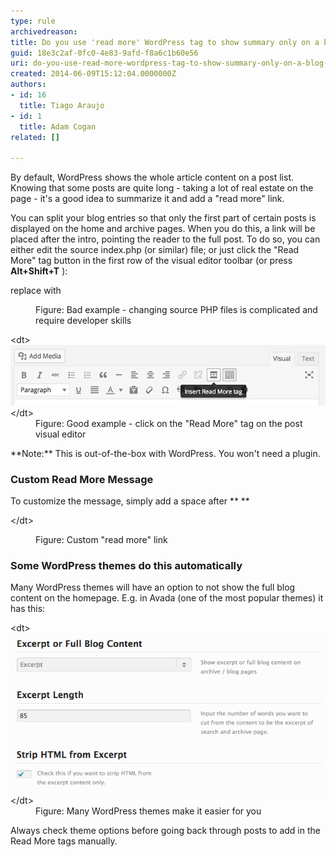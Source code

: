 ```yaml
---
type: rule
archivedreason: 
title: Do you use 'read more' WordPress tag to show summary only on a blog list?
guid: 18e3c2af-0fc0-4e83-9afd-f8a6c1b60e56
uri: do-you-use-read-more-wordpress-tag-to-show-summary-only-on-a-blog-list
created: 2014-06-09T15:12:04.0000000Z
authors:
- id: 16
  title: Tiago Araujo
- id: 1
  title: Adam Cogan
related: []

---
```


By default, WordPress shows the whole article content on a post list. Knowing that some posts are quite long - taking a lot of real estate on the page - it's a good idea to summarize it and add a "read more" link. 

<!--endintro-->

You can split your blog entries so that only the first part of certain posts is displayed on the home and archive pages. When you do this, a link will be placed after the intro, pointing the reader to the full post.
To do so, you can either edit the source index.php (or similar) file; or just click the "Read More" tag button in the first row of the visual editor toolbar (or press  **Alt+Shift+T** ):

<dl class="badImage"><p class="ssw15-rteElement-CodeArea">replace <?php the_content(); ?> with <?php the_excerpt(); ?></p><dd>Figure: Bad example - changing source PHP files is complicated and require developer skills </dd></dl><dl class="goodImage">&lt;dt&gt; <img src="readmore-tag.png" alt=""> &lt;/dt&gt;<dd>Figure: Good example - click on the "Read More" tag on the post visual editor</dd></dl>
**Note:** This is out-of-the-box with WordPress. You won't need a plugin.

### Custom Read More Message

To customize the message, simply add a space after  **<!--more</strong> and insert the text you want to show:</p><dl class="image">&lt;dt&gt;<p class="ssw15-rteElement-CodeArea"><!--more Read the full post --> 
**

&lt;/dt&gt;<dd>Figure: Custom "read more" link<br></dd>
### Some WordPress themes do this automatically

Many WordPress themes will have an option to not show the full blog content on the homepage. E.g. in Avada (one of the most popular themes) it has this:
<dl class="goodImage">&lt;dt&gt; <img src="excerpt.png" alt="excerpt.png"> &lt;/dt&gt;<dd>Figure: Many WordPress themes make it easier for you</dd></dl>


Always check theme options before going back through posts to add in the Read More tags manually.
